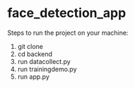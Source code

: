 # face_detection_app

Steps to run the project on your machine:
1) git clone<repository-url>
2) cd backend
3) run datacollect.py
4) run trainingdemo.py
5) run app.py
